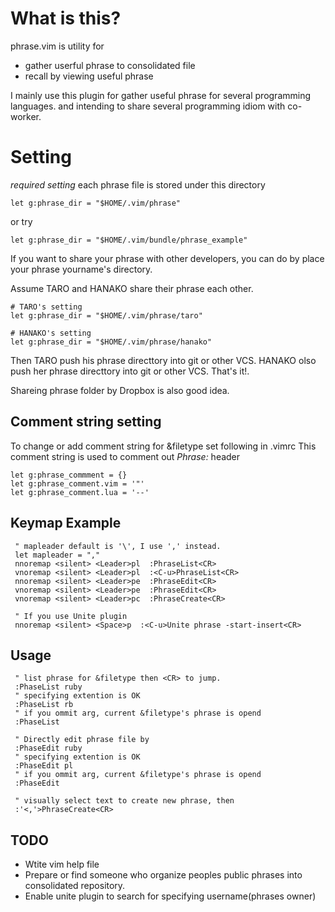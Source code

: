 What is this?
==================================
phrase.vim is utility for

  * gather userful phrase to consolidated file
  * recall by viewing useful phrase

I mainly use this plugin for gather useful phrase for several programming languages.
and intending to share several programming idiom with co-worker.

Setting
================================
*required setting* each phrase file is stored under this directory

    let g:phrase_dir = "$HOME/.vim/phrase"

or try

    let g:phrase_dir = "$HOME/.vim/bundle/phrase_example"

If you want to share your phrase with other developers,
 you can do by place your phrase yourname's directory.

Assume TARO and HANAKO share their phrase each other.

    # TARO's setting
    let g:phrase_dir = "$HOME/.vim/phrase/taro"

    # HANAKO's setting
    let g:phrase_dir = "$HOME/.vim/phrase/hanako"

Then TARO push his phrase directtory into git or other VCS.
HANAKO olso push her phrase directtory into git or other VCS.
That's it!.

Shareing phrase folder by Dropbox is also good idea.

Comment string setting
------------------------------------------------------------------
To change or add comment string for &filetype
set following in .vimrc
This comment string is used to comment out *Phrase:* header

    let g:phrase_commment = {}
    let g:phrase_comment.vim = '"'
    let g:phrase_comment.lua = '--'

Keymap Example
-----------------------------------------------------------------
     " mapleader default is '\', I use ',' instead.
     let mapleader = ","
     nnoremap <silent> <Leader>pl  :PhraseList<CR>
     vnoremap <silent> <Leader>pl  :<C-u>PhraseList<CR>
     nnoremap <silent> <Leader>pe  :PhraseEdit<CR>
     vnoremap <silent> <Leader>pe  :PhraseEdit<CR>
     vnoremap <silent> <Leader>pc  :PhraseCreate<CR>

     " If you use Unite plugin
     nnoremap <silent> <Space>p  :<C-u>Unite phrase -start-insert<CR>

Usage
-----------------------------------------------------------------
     " list phrase for &filetype then <CR> to jump.
     :PhaseList ruby
     " specifying extention is OK
     :PhaseList rb
     " if you ommit arg, current &filetype's phrase is opend
     :PhaseList

     " Directly edit phrase file by
     :PhaseEdit ruby
     " specifying extention is OK
     :PhaseEdit pl
     " if you ommit arg, current &filetype's phrase is opend
     :PhaseEdit

     " visually select text to create new phrase, then
     :'<,'>PhraseCreate<CR>

TODO
-----------------------------------------------------------------
* Wtite vim help file
* Prepare or find someone who organize peoples public phrases into consolidated repository.
* Enable unite plugin to search for specifying username(phrases owner)

